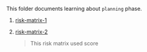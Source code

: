 This folder documents learning about `planning` phase.

1. [risk-matrix-1](https://docs.google.com/spreadsheets/d/180lj7dxgrGp3lqSUa23sP3mEdM7bDHJ4FFAZZkpqGNw/edit?usp=sharing)

2. [risk-matrix-2](https://docs.google.com/spreadsheets/d/1SPoa04Ksp49dZZUSaPdk_fG1sPzT3TpL5Far-Pvsfmk/edit?usp=sharing)

    > This risk matrix used score
